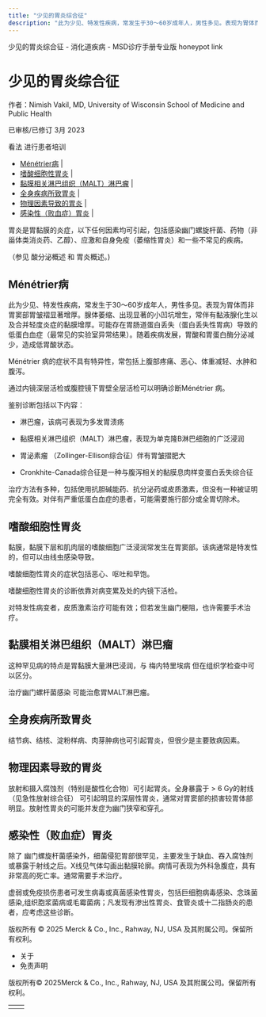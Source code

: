 ```yaml
---
title: "少见的胃炎综合征"
description: "此为少见、特发性疾病，常发生于30～60岁成年人，男性多见。表现为胃体而非胃窦部胃皱褶显著增厚。腺体萎缩、出现显著的小凹坑增生，常伴有黏液腺化生以及合并轻度炎症的黏膜增厚。可能存在胃肠道蛋白丢失（蛋白丢失性胃病）导致的低蛋白血症（最常见的实验室异常结果）。随着疾病发展，胃酸和胃蛋白酶分泌减少，造成低胃酸状态。"
---
```


﻿少见的胃炎综合征 \- 消化道疾病 \- MSD诊疗手册专业版 honeypot link

# 少见的胃炎综合征

作者：Nimish Vakil, MD, University of Wisconsin School of Medicine and Public Health

已审核/已修订 3月 2023

看法 进行患者培训

- [Ménétrier病](#Ménétrier病_v77992912_zh) \|
- [嗜酸细胞性胃炎](#嗜酸细胞性胃炎_v77992930_zh) \|
- [黏膜相关淋巴组织（MALT）淋巴瘤](#黏膜相关淋巴组织（MALT）淋巴瘤_v77992936_zh) \|
- [全身疾病所致胃炎](#全身疾病所致胃炎_v77992942_zh) \|
- [物理因素导致的胃炎](#物理因素导致的胃炎_v77992948_zh) \|
- [感染性（败血症）胃炎](#感染性（败血症）胃炎_v77992952_zh) \|

胃炎是胃黏膜的炎症，以下任何因素均可引起，包括感染幽门螺旋杆菌、药物（非甾体类消炎药、乙醇）、应激和自身免疫（萎缩性胃炎）和一些不常见的疾病。

（参见 酸分泌概述 和 胃炎概述。)

## Ménétrier病

此为少见、特发性疾病，常发生于30～60岁成年人，男性多见。表现为胃体而非胃窦部胃皱褶显著增厚。腺体萎缩、出现显著的小凹坑增生，常伴有黏液腺化生以及合并轻度炎症的黏膜增厚。可能存在胃肠道蛋白丢失（蛋白丢失性胃病）导致的低蛋白血症（最常见的实验室异常结果）。随着疾病发展，胃酸和胃蛋白酶分泌减少，造成低胃酸状态。

Ménétrier 病的症状不具有特异性，常包括上腹部疼痛、恶心、体重减轻、水肿和腹泻。

通过内镜深层活检或腹腔镜下胃壁全层活检可以明确诊断Ménétrier 病。

鉴别诊断包括以下内容：

- 淋巴瘤，该病可表现为多发胃溃疡

- 黏膜相关淋巴组织（MALT）淋巴瘤，表现为单克隆B淋巴细胞的广泛浸润

- 胃泌素瘤 （Zollinger-Ellison综合征）伴有胃皱摺肥大

- Cronkhite-Canada综合征是一种与腹泻相关的黏膜息肉样变蛋白丢失综合征


治疗方法有多种，包括使用抗胆碱能药、抗分泌药或皮质激素，但没有一种被证明完全有效。对伴有严重低蛋白血症的患者，可能需要施行部分或全胃切除术。

## 嗜酸细胞性胃炎

黏膜，黏膜下层和肌肉层的嗜酸细胞广泛浸润常发生在胃窦部。该病通常是特发性的，但可以由线虫感染导致。

嗜酸细胞性胃炎的症状包括恶心、呕吐和早饱。

嗜酸细胞性胃炎的诊断依靠对病变累及处的内镜下活检。

对特发性病变者，皮质激素治疗可能有效；但若发生幽门梗阻，也许需要手术治疗。

## 黏膜相关淋巴组织（MALT）淋巴瘤

这种罕见病的特点是胃黏膜大量淋巴浸润，与 梅内特里埃病 但在组织学检查中可以区分。

治疗幽门螺杆菌感染 可能治愈胃MALT淋巴瘤。

## 全身疾病所致胃炎

结节病、结核、淀粉样病、肉芽肿病也可引起胃炎，但很少是主要致病因素。

## 物理因素导致的胃炎

放射和摄入腐蚀剂（特别是酸性化合物）可引起胃炎。全身暴露于 > 6 Gy的射线（见急性放射综合征） 可引起明显的深层性胃炎，通常对胃窦部的损害较胃体部明显。放射性胃炎的可能并发症为幽门狭窄和穿孔。

## 感染性（败血症）胃炎

除了 幽门螺旋杆菌感染外，细菌侵犯胃部很罕见，主要发生于缺血、吞入腐蚀剂或暴露于射线之后。X线见气体勾画出黏膜轮廓。病情可表现为外科急腹症，具有非常高的死亡率。通常需要手术治疗。

虚弱或免疫损伤患者可发生病毒或真菌感染性胃炎，包括巨细胞病毒感染、念珠菌感染,组织胞浆菌病或毛霉菌病；凡发现有渗出性胃炎、食管炎或十二指肠炎的患者，应考虑这些诊断。



版权所有 © 2025
Merck & Co., Inc., Rahway, NJ, USA 及其附属公司。保留所有权利。

- 关于
- 免责声明

版权所有© 2025Merck & Co., Inc., Rahway, NJ, USA 及其附属公司。保留所有权利。

|     |     |
| --- | --- |
|  |  |